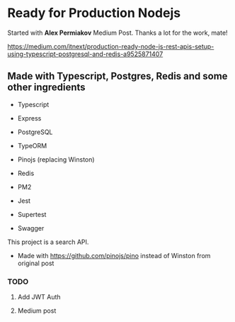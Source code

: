 # Ready for Production Nodejs

Started with **Alex Permiakov** Medium Post. Thanks a lot for the work, mate!

https://medium.com/itnext/production-ready-node-js-rest-apis-setup-using-typescript-postgresql-and-redis-a9525871407

## Made with Typescript, Postgres, Redis and some other ingredients

- Typescript

- Express

- PostgreSQL

- TypeORM

- Pinojs (replacing Winston)

- Redis

- PM2

- Jest

- Supertest

- Swagger

This project is a search API.

- Made with https://github.com/pinojs/pino instead of Winston from original post

### TODO

1. Add JWT Auth

2. Medium post
